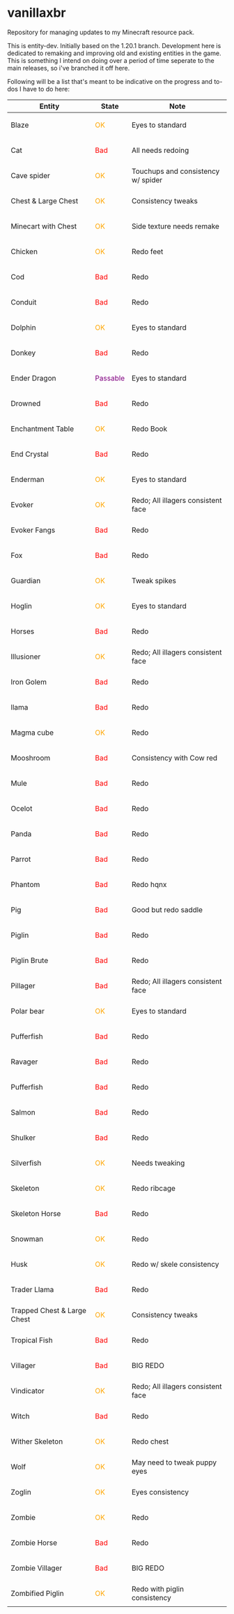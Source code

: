 # vanillaxbr
Repository for managing updates to my Minecraft resource pack.

This is entity-dev. Initially based on the 1.20.1 branch. Development here is dedicated to remaking and improving old and existing entities in the game. This is something I intend on doing over a period of time seperate to the main releases, so i've branched it off here. 

Following will be a list that's meant to be indicative on the progress and to-dos I have to do here: 

| Entity                      | State                                  | Note                               |
|-----------------------------|----------------------------------------|------------------------------------|
| Blaze                       | <p style="color: orange;">OK</p>       | Eyes to standard                   |
| Cat                         | <p style="color: red;">Bad</p>         | All needs redoing                  |
| Cave spider                 | <p style="color: orange;">OK</p>       | Touchups and consistency w/ spider |
| Chest & Large Chest         | <p style="color: orange;">OK</p>       | Consistency tweaks                 |
| Minecart with Chest         | <p style="color: orange;">OK</p>       | Side texture needs remake          |
| Chicken                     | <p style="color: orange;">OK</p>       | Redo feet                          |
| Cod                         | <p style="color: red;">Bad</p>         | Redo                               |
| Conduit                     | <p style="color: red;">Bad</p>         | Redo                               |
| Dolphin                     | <p style="color: orange;">OK</p>       | Eyes to standard                   |
| Donkey                      | <p style="color: red;">Bad</p>         | Redo                               |
| Ender Dragon                | <p style="color: purple;">Passable</p> | Eyes to standard                   |
| Drowned                     | <p style="color: red;">Bad</p>         | Redo                               |
| Enchantment Table           | <p style="color: orange;">OK</p>       | Redo Book                          |
| End Crystal                 | <p style="color: red;">Bad</p>         | Redo                               |
| Enderman                    | <p style="color: orange;">OK</p>       | Eyes to standard                   |
| Evoker                      | <p style="color: orange;">OK</p>       | Redo; All illagers consistent face |
| Evoker Fangs                | <p style="color: red;">Bad</p>         | Redo                               |
| Fox                         | <p style="color: red;">Bad</p>         | Redo                               |
| Guardian                    | <p style="color: orange;">OK</p>       | Tweak spikes                       |
| Hoglin                      | <p style="color: orange;">OK</p>       | Eyes to standard                   |
| Horses                      | <p style="color: red;">Bad</p>         | Redo                               |
| Illusioner                  | <p style="color: orange;">OK</p>       | Redo; All illagers consistent face |
| Iron Golem                  | <p style="color: red;">Bad</p>         | Redo                               |
| llama                       | <p style="color: red;">Bad</p>         | Redo                               |
| Magma cube                  | <p style="color: orange;">OK</p>       | Redo                               |
| Mooshroom                   | <p style="color: red;">Bad</p>         | Consistency with Cow red           |
| Mule                        | <p style="color: red;">Bad</p>         | Redo                               |
| Ocelot                      | <p style="color: red;">Bad</p>         | Redo                               |
| Panda                       | <p style="color: red;">Bad</p>         | Redo                               |
| Parrot                      | <p style="color: red;">Bad</p>         | Redo                               |
| Phantom                     | <p style="color: red;">Bad</p>         | Redo hqnx                          |
| Pig                         | <p style="color: red;">Bad</p>         | Good but redo saddle               |
| Piglin                      | <p style="color: red;">Bad</p>         | Redo                               |
| Piglin Brute                | <p style="color: red;">Bad</p>         | Redo                               |
| Pillager                    | <p style="color: red;">Bad</p>         | Redo; All illagers consistent face |
| Polar bear                  | <p style="color: orange;">OK</p>       | Eyes to standard                   |
| Pufferfish                  | <p style="color: red;">Bad</p>         | Redo                               |
| Ravager                     | <p style="color: red;">Bad</p>         | Redo                               |
| Pufferfish                  | <p style="color: red;">Bad</p>         | Redo                               |
| Salmon                      | <p style="color: red;">Bad</p>         | Redo                               |
| Shulker                     | <p style="color: red;">Bad</p>         | Redo                               |
| Silverfish                  | <p style="color: orange;">OK</p>       | Needs tweaking                     |
| Skeleton                    | <p style="color: orange;">OK</p>       | Redo ribcage                       |
| Skeleton Horse              | <p style="color: red;">Bad</p>         | Redo                               |
| Snowman                     | <p style="color: orange;">OK</p>       | Redo                               |
| Husk                        | <p style="color: orange;">OK</p>       | Redo w/ skele consistency          |
| Trader Llama                | <p style="color: red;">Bad</p>         | Redo                               |
| Trapped Chest & Large Chest | <p style="color: orange;">OK</p>       | Consistency tweaks                 |
| Tropical Fish               | <p style="color: red;">Bad</p>         | Redo                               |
| Villager                    | <p style="color: red;">Bad</p>         | BIG REDO                           |
| Vindicator                  | <p style="color: orange;">OK</p>       | Redo; All illagers consistent face |
| Witch                       | <p style="color: red;">Bad</p>         | Redo                               |
| Wither Skeleton             | <p style="color: orange;">OK</p>       | Redo chest                         |
| Wolf                        | <p style="color: orange;">OK</p>       | May need to tweak puppy eyes       |
| Zoglin                      | <p style="color: orange;">OK</p>       | Eyes consistency                   |
| Zombie                      | <p style="color: orange;">OK</p>       | Redo                               |
| Zombie Horse                | <p style="color: red;">Bad</p>         | Redo                               |
| Zombie Villager             | <p style="color: red;">Bad</p>         | BIG REDO                           |
| Zombified Piglin            | <p style="color: orange;">OK</p>       | Redo with piglin consistency       |
